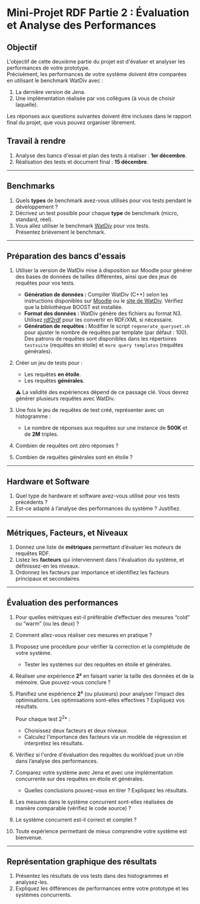 # Mini-Projet RDF Partie 2 : Évaluation et Analyse des Performances

## Objectif

L'objectif de cette deuxième partie du projet est d'évaluer et analyser les performances de votre prototype.  
Précisément, les performances de votre système doivent être comparées en utilisant le benchmark WatDiv avec :

1. La dernière version de Jena.
2. Une implémentation réalisée par vos collègues (à vous de choisir laquelle).  

Les réponses aux questions suivantes doivent être incluses dans le rapport final du projet, que vous pouvez organiser librement.

## Travail à rendre

1. Analyse des bancs d'essai et plan des tests à réaliser : **1er décembre**.
2. Réalisation des tests et document final : **15 décembre**.

---

## Benchmarks

1. Quels **types** de benchmark avez-vous utilisés pour vos tests pendant le développement ?  
2. Décrivez un test possible pour chaque **type** de benchmark (micro, standard, réel).
3. Vous allez utiliser le benchmark [WatDiv](http://dsg.uwaterloo.ca/watdiv/) pour vos tests.  
   Présentez brièvement le benchmark.

---

## Préparation des bancs d'essais

1. Utiliser la version de WatDiv mise à disposition sur Moodle pour générer des bases de données de tailles différentes, ainsi que des jeux de requêtes pour vos tests.
    - **Génération de données :** Compiler WatDiv (C++) selon les instructions disponibles sur [Moodle](https://moodle.umontpellier.fr/course/view.php?id=1126#section-5) ou le [site de WatDiv](https://dsg.uwaterloo.ca/watdiv/#installation). Vérifiez que la bibliothèque BOOST est installée.  
    - **Format des données :** WatDiv génère des fichiers au format N3. Utilisez [rdf2rdf](http://www.l3s.de/~minack/rdf2rdf/) pour les convertir en RDF/XML si nécessaire.
    - **Génération de requêtes :** Modifier le script `regenerate_queryset.sh` pour ajuster le nombre de requêtes par template (par défaut : 100).  
      Des patrons de requêtes sont disponibles dans les répertoires `testsuite` (requêtes en étoile) et `more query templates` (requêtes générales).

2. Créer un jeu de tests pour :
    - Les requêtes **en étoile**.
    - Les requêtes **générales**.  

    ⚠️ La validité des expériences dépend de ce passage clé. Vous devrez générer plusieurs requêtes avec WatDiv.

3. Une fois le jeu de requêtes de test créé, représenter avec un histogramme :
    - Le nombre de réponses aux requêtes sur une instance de **500K** et de **2M** triples.
4. Combien de requêtes ont zéro réponses ?  
5. Combien de requêtes générales sont en étoile ?

---

## Hardware et Software

1. Quel type de hardware et software avez-vous utilisé pour vos tests précédents ?  
2. Est-ce adapté à l’analyse des performances du système ? Justifiez.

---

## Métriques, Facteurs, et Niveaux

1. Donnez une liste de **métriques** permettant d’évaluer les moteurs de requêtes RDF.
2. Listez les **facteurs** qui interviennent dans l'évaluation du système, et définissez-en les niveaux.
3. Ordonnez les facteurs par importance et identifiez les facteurs principaux et secondaires.

---

## Évaluation des performances

1. Pour quelles métriques est-il préférable d’effectuer des mesures “cold” ou “warm” (ou les deux) ?  
2. Comment allez-vous réaliser ces mesures en pratique ?  
3. Proposez une procédure pour vérifier la correction et la complétude de votre système.  
   - Tester les systèmes sur des requêtes en étoile et générales.  
4. Réaliser une expérience **2²** en faisant varier la taille des données et de la mémoire. Que pouvez-vous conclure ?  
5. Planifiez une expérience **2²** (ou plusieurs) pour analyser l'impact des optimisations. Les optimisations sont-elles effectives ? Expliquez vos résultats.  

   Pour chaque test $2^2$* :
   - Choisissez deux facteurs et deux niveaux.  
   - Calculez l'importance des facteurs via un modèle de régression et interprétez les résultats.

6. Vérifiez si l'ordre d'évaluation des requêtes du workload joue un rôle dans l’analyse des performances.
7. Comparez votre système avec Jena et avec une implémentation concurrente sur des requêtes en étoile et générales.  
   - Quelles conclusions pouvez-vous en tirer ? Expliquez les résultats.  
8. Les mesures dans le système concurrent sont-elles réalisées de manière comparable (vérifiez le code source) ?  
9. Le système concurrent est-il correct et complet ?  
10. Toute expérience permettant de mieux comprendre votre système est bienvenue.

---

## Représentation graphique des résultats

1. Présentez les résultats de vos tests dans des histogrammes et analysez-les.  
2. Expliquez les différences de performances entre votre prototype et les systèmes concurrents.

